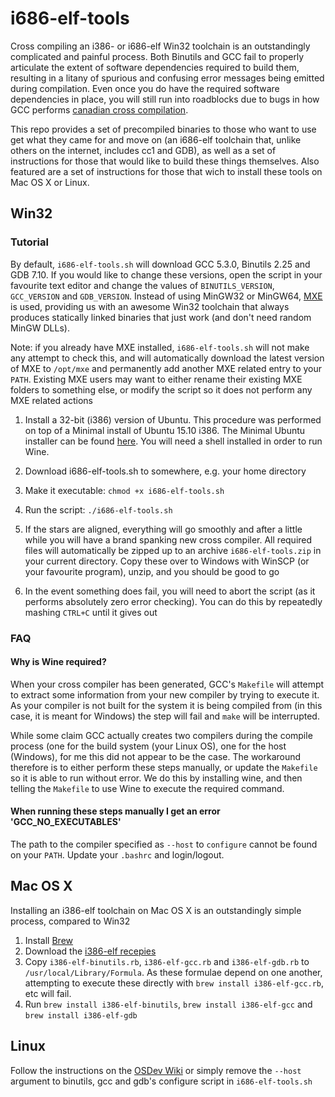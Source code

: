 # i686-elf-tools
Cross compiling an i386- or i686-elf Win32 toolchain is an outstandingly complicated and painful process. Both Binutils and GCC fail to properly articulate the extent of software dependencies required to build them, resulting in a litany of spurious and confusing error messages being emitted during compilation. Even once you do have the required software dependencies in place, you will still run into roadblocks due to bugs in how GCC performs [canadian cross compilation](https://en.wikipedia.org/wiki/Cross_compiler#Canadian_Cross).

This repo provides a set of precompiled binaries to those who want to use get what they came for and move on (an i686-elf toolchain that, unlike others on the internet, includes cc1 and GDB), as well as a set of instructions for those that would like to build these things themselves. Also featured are a set of instructions for those that wich to install these tools on Mac OS X or Linux.

## Win32
### Tutorial

  By default, `i686-elf-tools.sh` will download GCC 5.3.0, Binutils 2.25 and GDB 7.10. If you would like to change these versions, open the script in your favourite text editor and change the values of `BINUTILS_VERSION`, `GCC_VERSION` and `GDB_VERSION`. Instead of using MinGW32 or MinGW64, [MXE](http://mxe.cc) is used, providing us with an awesome Win32 toolchain that always produces statically linked binaries that just work (and don't need random MinGW DLLs).
  
  Note: if you already have MXE installed, `i686-elf-tools.sh` will not make any attempt to check this, and will automatically download the latest version of MXE to `/opt/mxe` and permanently add another MXE related entry to your `PATH`. Existing MXE users may want to either rename their existing MXE folders to something else, or modify the script so it does not perform any MXE related actions

1. Install a 32-bit (i386) version of Ubuntu. This procedure was performed on top of a Minimal install of Ubuntu 15.10 i386. The Minimal Ubuntu installer can be found [here](https://help.ubuntu.com/community/Installation/MinimalCD). You will need a shell installed in order to run Wine.

2. Download i686-elf-tools.sh to somewhere, e.g. your home directory

3. Make it executable: `chmod +x i686-elf-tools.sh`

4. Run the script: `./i686-elf-tools.sh`

5. If the stars are aligned, everything will go smoothly and after a little while you will have a brand spanking new cross compiler. All required files will automatically be zipped up to an archive `i686-elf-tools.zip` in your current directory. Copy these over to Windows with WinSCP (or your favourite program), unzip, and you should be good to go

6. In the event something does fail, you will need to abort the script (as it performs absolutely zero error checking). You can do this by repeatedly mashing `CTRL+C` until it gives out

### FAQ

#### Why is Wine required?
When your cross compiler has been generated, GCC's `Makefile` will attempt to extract some information from your new compiler by trying to execute it. As your compiler is not built for the system it is being compiled from (in this case, it is meant for Windows) the step will fail and `make` will be interrupted.

While some claim GCC actually creates two compilers during the compile process (one for the build system (your Linux OS), one for the host (Windows), for me this did not appear to be the case. The workaround therefore is to either perform these steps manually, or update the `Makefile` so it is able to run without error. We do this by installing wine, and then telling the `Makefile` to use Wine to execute the required command.

#### When running these steps manually I get an error 'GCC_NO_EXECUTABLES'
The path to the compiler specified as `--host` to `configure` cannot be found on your `PATH`. Update your `.bashrc` and login/logout.

## Mac OS X

Installing an i386-elf toolchain on Mac OS X is an outstandingly simple process, compared to Win32

1. Install [Brew](http://brew.sh/)
2. Download the [i386-elf recepies](https://github.com/altkatz/homebrew-gcc_cross_compilers)
3. Copy `i386-elf-binutils.rb`, `i386-elf-gcc.rb` and `i386-elf-gdb.rb` to `/usr/local/Library/Formula`. As these formulae depend on one another, attempting to execute these directly with `brew install i386-elf-gcc.rb`, etc will fail.
4. Run `brew install i386-elf-binutils`, `brew install i386-elf-gcc` and `brew install i386-elf-gdb`

## Linux

Follow the instructions on the [OSDev Wiki](http://wiki.osdev.org/GCC_Cross-Compiler) or simply remove the `--host` argument to binutils, gcc and gdb's configure script in `i686-elf-tools.sh`
